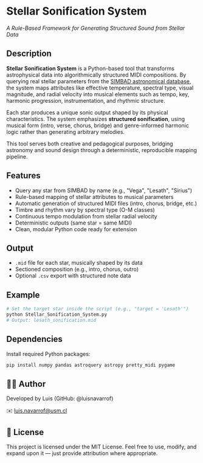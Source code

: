 # Stellar Sonification System
_A Rule-Based Framework for Generating Structured Sound from Stellar Data_

## Description

**Stellar Sonification System** is a Python-based tool that transforms astrophysical data into algorithmically structured MIDI compositions. By querying real stellar parameters from the [SIMBAD astronomical database](http://simbad.u-strasbg.fr/simbad/), the system maps attributes like effective temperature, spectral type, visual magnitude, and radial velocity into musical elements such as tempo, key, harmonic progression, instrumentation, and rhythmic structure.

Each star produces a unique sonic output shaped by its physical characteristics. The system emphasizes **structured sonification**, using musical form (intro, verse, chorus, bridge) and genre-informed harmonic logic rather than generating arbitrary melodies.  

This tool serves both creative and pedagogical purposes, bridging astronomy and sound design through a deterministic, reproducible mapping pipeline.

## Features

- Query any star from SIMBAD by name (e.g., "Vega", "Lesath", "Sirius")
- Rule-based mapping of stellar attributes to musical parameters
- Automatic generation of structured MIDI files (intro, chorus, bridge, etc.)
- Timbre and rhythm vary by spectral type (O-M classes)
- Continuous tempo modulation from stellar radial velocity
- Deterministic outputs (same star = same MIDI)
- Clean, modular Python code ready for extension

## Output

- `.mid` file for each star, musically shaped by its data
- Sectioned composition (e.g., intro, chorus, outro)
- Optional `.csv` export with structured note data

## Example

```bash
# Set the target star inside the script (e.g., "target = 'Lesath'")
python Stellar_Sonification_System.py
# Output: lesath_sonification.mid
```

## Dependencies
Install required Python packages:
```bash
pip install numpy pandas astroquery astropy pretty_midi pygame
```

## 🙋‍♂️ Author
Developed by Luis (GitHub: @luisnavarrof)

✉️ luis.navarrof@usm.cl

## 📄 License
This project is licensed under the MIT License. Feel free to use, modify, and expand upon it — just provide attribution where appropriate.
